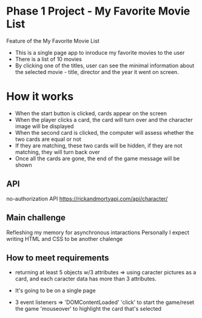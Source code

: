 # Phase 1 Project -  My Favorite Movie List

Feature of the My Favorite Movie List
- This is a single page app to inroduce my favorite movies to the user
- There is a list of 10 movies
- By clicking one of the titles, user can see the minimal information about the selected movie - title, director and the year it went on screen.

# How it works
- When the start button is clicked, cards appear on the screen
- When the player clicks a card, the card will turn over and the character image will be displayed
- When the second card is clicked, the computer will assess whether the two cards are equal or not
- If they are matching, these two cards will be hidden, if they are not matching, they will turn back over
- Once all the cards are gone, the end of the game message will be shown

## API
no-authorization API
https://rickandmortyapi.com/api/character/

## Main challenge
Refleshing my memory for asynchronous intaractions
Personally I expect writing HTML and CSS to be another chalenge

## How to meet requirements
- returning at least 5 objects w/3 attributes
 => using caracter pictures as a card, and each caracter data has more than 3 attributes.

- It's going to be on a single page

- 3 event listeners
 => 'DOMContentLoaded'
    'click' to start the game/reset the game
    'mouseover' to highlight the card that's selected
